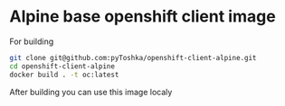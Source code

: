 # Alpine base openshift client image

For building

```bash
git clone git@github.com:pyToshka/openshift-client-alpine.git
cd openshift-client-alpine
docker build . -t oc:latest

```
After building you can use this image localy
